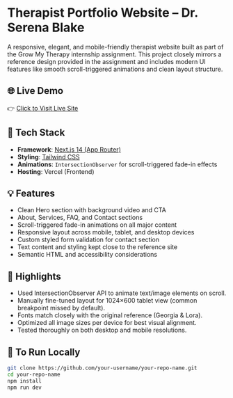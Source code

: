 # Therapist Portfolio Website – Dr. Serena Blake

A responsive, elegant, and mobile-friendly therapist website built as part of the Grow My Therapy internship assignment. This project closely mirrors a reference design provided in the assignment and includes modern UI features like smooth scroll-triggered animations and clean layout structure.

## 🌐 Live Demo

👉 [Click to Visit Live Site](https://therapist-website-weld.vercel.app)

## 📁 Tech Stack

- **Framework**: [Next.js 14 (App Router)](https://nextjs.org/)
- **Styling**: [Tailwind CSS](https://tailwindcss.com/)
- **Animations**: `IntersectionObserver` for scroll-triggered fade-in effects
- **Hosting**: Vercel (Frontend)

## 💡 Features

- Clean Hero section with background video and CTA
- About, Services, FAQ, and Contact sections
- Scroll-triggered fade-in animations on all major content
- Responsive layout across mobile, tablet, and desktop devices
- Custom styled form validation for contact section
- Text content and styling kept close to the reference site
- Semantic HTML and accessibility considerations

## 🧠 Highlights

- Used IntersectionObserver API to animate text/image elements on scroll.
- Manually fine-tuned layout for 1024×600 tablet view (common breakpoint missed by default).
- Fonts match closely with the original reference (Georgia & Lora).
- Optimized all image sizes per device for best visual alignment.
- Tested thoroughly on both desktop and mobile resolutions.

## 📌 To Run Locally

```bash
git clone https://github.com/your-username/your-repo-name.git
cd your-repo-name
npm install
npm run dev
